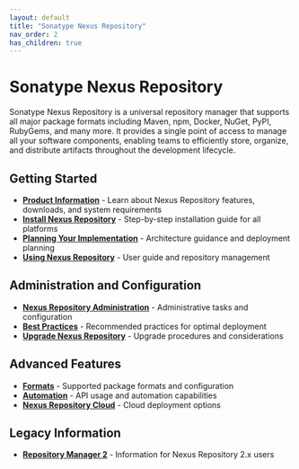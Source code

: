 ```yaml
---
layout: default
title: "Sonatype Nexus Repository"
nav_order: 2
has_children: true
---
```


# Sonatype Nexus Repository

Sonatype Nexus Repository is a universal repository manager that supports all major package formats including Maven, npm, Docker, NuGet, PyPI, RubyGems, and many more. It provides a single point of access to manage all your software components, enabling teams to efficiently store, organize, and distribute artifacts throughout the development lifecycle.

## Getting Started

- **[Product Information](product-information.md)** - Learn about Nexus Repository features, downloads, and system requirements
- **[Install Nexus Repository](install-nexus-repository.md)** - Step-by-step installation guide for all platforms
- **[Planning Your Implementation](planning-your-implementation.md)** - Architecture guidance and deployment planning
- **[Using Nexus Repository](using-nexus-repository.md)** - User guide and repository management

## Administration and Configuration

- **[Nexus Repository Administration](nexus-repository-administration.md)** - Administrative tasks and configuration
- **[Best Practices](nexus-repository-best-practices.md)** - Recommended practices for optimal deployment
- **[Upgrade Nexus Repository](upgrade-nexus-repository.md)** - Upgrade procedures and considerations

## Advanced Features

- **[Formats](formats.md)** - Supported package formats and configuration
- **[Automation](automation.md)** - API usage and automation capabilities
- **[Nexus Repository Cloud](nexus-repository-cloud.md)** - Cloud deployment options

## Legacy Information

- **[Repository Manager 2](repository-manager-2.md)** - Information for Nexus Repository 2.x users
